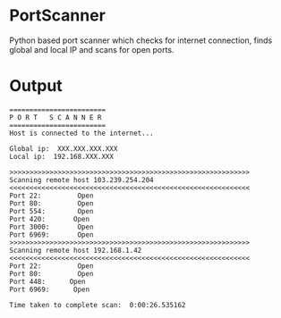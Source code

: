 # PortScanner
Python based port scanner which checks for internet connection, finds global and local IP and scans for open ports.

# Output
```
========================
P O R T   S C A N N E R
========================
Host is connected to the internet...

Global ip:  XXX.XXX.XXX.XXX
Local ip:  192.168.XXX.XXX

>>>>>>>>>>>>>>>>>>>>>>>>>>>>>>>>>>>>>>>>>>>>>>>>>>>>>>>>>>>>
Scanning remote host 103.239.254.204
<<<<<<<<<<<<<<<<<<<<<<<<<<<<<<<<<<<<<<<<<<<<<<<<<<<<<<<<<<<<
Port 22:         Open
Port 80:         Open
Port 554:        Open
Port 420:       Open
Port 3000:       Open
Port 6969:       Open
>>>>>>>>>>>>>>>>>>>>>>>>>>>>>>>>>>>>>>>>>>>>>>>>>>>>>>>>>>>>
Scanning remote host 192.168.1.42
<<<<<<<<<<<<<<<<<<<<<<<<<<<<<<<<<<<<<<<<<<<<<<<<<<<<<<<<<<<<
Port 22:         Open
Port 80:         Open
Port 448:      Open
Port 6969:      Open

Time taken to complete scan:  0:00:26.535162
```
